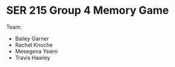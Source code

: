 # SER 215 Group 4 Memory Game

Team:

* Bailey Garner
* Rachel Knoche
* Mesegena Ysieni
* Travis Hawley
